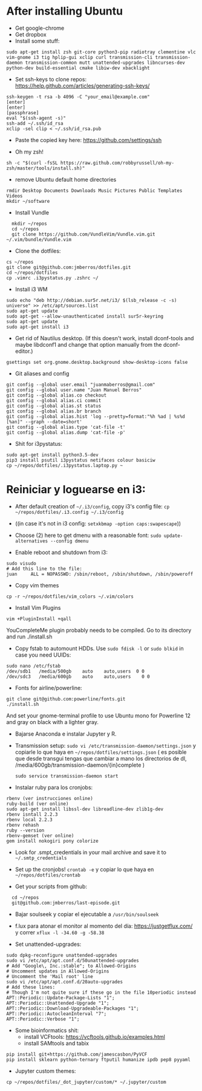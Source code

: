 # After installing Ubuntu

* Get google-chrome
* Get dropbox
* Install some stuff:
```
sudo apt-get install zsh git-core python3-pip radiotray clementine vlc vim-gnome i3 tig hplip-gui xclip curl transmission-cli transmission-daemon transmission-common mutt unattended-upgrades libncurses-dev python-dev build-essential cmake libiw-dev xbacklight
```

* Set ssh-keys to clone repos:
  https://help.github.com/articles/generating-ssh-keys/

```
ssh-keygen -t rsa -b 4096 -C "your_email@example.com"
[enter]
[enter]
[passphrase]
eval "$(ssh-agent -s)"
ssh-add ~/.ssh/id_rsa
xclip -sel clip < ~/.ssh/id_rsa.pub
```

* Paste the copied key here:
  https://github.com/settings/ssh

* Oh my zsh!

`sh -c "$(curl -fsSL https://raw.github.com/robbyrussell/oh-my-zsh/master/tools/install.sh)"`

* remove Ubuntu default home directories

```
rmdir Desktop Documents Downloads Music Pictures Public Templates Videos
mkdir ~/software
```

* Install Vundle

```
  mkdir ~/repos
  cd ~/repos
  git clone https://github.com/VundleVim/Vundle.vim.git ~/.vim/bundle/Vundle.vim
```

* Clone the dotfiles:

```
cs ~/repos
git clone git@github.com:jmberros/dotfiles.git
cd ~/repos/dotfiles
cp .vimrc .i3pystatus.py .zshrc ~/
```

* Install i3 WM

```
sudo echo "deb http://debian.sur5r.net/i3/ $(lsb_release -c -s) universe" >> /etc/apt/sources.list
sudo apt-get update
sudo apt-get --allow-unauthenticated install sur5r-keyring
sudo apt-get update
sudo apt-get install i3
```

* Get rid of Nautilus desktop. (If this doesn't work, install dconf-tools and maybe libdconf1 and change that option manually from the dconf-editor.)

`gsettings set org.gnome.desktop.background show-desktop-icons false`

* Git aliases and config
```
git config --global user.email "juanmaberros@gmail.com"
git config --global user.name "Juan Manuel Berros"
git config --global alias.co checkout
git config --global alias.ci commit
git config --global alias.st status
git config --global alias.br branch
git config --global alias.hist 'log --pretty=format:"%h %ad | %s%d [%an]" --graph --date=short'
git config --global alias.type 'cat-file -t'
git config --global alias.dump 'cat-file -p'
```

* Shit for i3pystatus:
```
sudo apt-get install python3.5-dev
pip3 install psutil i3pystatus netifaces colour basiciw
cp ~/repos/dotfiles/.i3pystatus.laptop.py ~
```

# Reiniciar y loguearse en i3:

* After default creation of `~/.i3/config`, copy i3's config file: `cp ~/repos/dotfiles/.i3.config ~/.i3/config`

* ((in case it's not in i3 config: `setxkbmap -option caps:swapescape`))

* Choose (2) here to get dmenu with a reasonable font: `sudo update-alternatives --config dmenu`

* Enable reboot and shutdown from i3:

```
sudo visudo
# Add this line to the file:
juan     ALL = NOPASSWD: /sbin/reboot, /sbin/shutdown, /sbin/poweroff
```

* Copy vim themes

`cp -r ~/repos/dotfiles/vim_colors ~/.vim/colors`

* Install Vim Plugins

`vim +PluginInstall +qall`

  YouCompleteMe plugin probably needs to be compiled. Go to its directory
  and run ./install.sh

* Copy fstab to automount HDDs. Use `sudo fdisk -l` or `sudo blkid` in case you need UUIDs:

```
sudo nano /etc/fstab
/dev/sdb1   /media/500gb    auto    auto,users  0 0
/dev/sdc3   /media/600gb    auto    auto,users    0 0
```

* Fonts for airline/powerline:
```
git clone git@github.com:powerline/fonts.git
./install.sh
```

And set your gnome-terminal profile to use Ubuntu mono for Powerline 12 and gray on black with a lighter gray.

* Bajarse Anaconda e instalar Jupyter y R.

* Transmission setup: `sudo vi /etc/transmission-daemon/settings.json`
  y copiarle lo que haya en `~/repos/dotfiles/settings.json`
  ( es posible que desde transgui tengas que cambiar a mano los directorios de dl, /media/600gb/transmission-daemon/{in}complete )

  `sudo service transmission-daemon start`

* Instalar ruby para los cronjobs:

```
rbenv (ver instrucciones online)
ruby-build (ver online)
sudo apt-get install libssl-dev libreadline-dev zlib1g-dev
rbenv isntall 2.2.3
rbenv local 2.2.3
rbenv rehash
ruby --version
rbenv-gemset (ver online)
gem install nokogiri pony colorize
```

* Look for .smpt_credentials in your mail archive and save it to
  `~/.smtp_credentials`

* Set up the cronjobs!
  `crontab -e` y copiar lo que haya en `~/repos/dotfiles/crontab`

* Get your scripts from github:

```
  cd ~/repos
  git@github.com:jmberros/last-episode.git
```

* Bajar soulseek y copiar el ejecutable a `/usr/bin/soulseek`

* f.lux para atonar el monitor al momento del día:
  https://justgetflux.com/ y correr
  `xflux -l -34.60 -g -58.38`

* Set unattended-upgrades:
```
sudo dpkg-reconfigure unattended-upgrades
sudo vi /etc/apt/apt.conf.d/50unattended-upgrades
# Add "Google\, Inc.:stable"; to Allowed-Origins
# Uncomment updates in Allowed-Origins
# Uncomment the 'Mail root' line
sudo vi /etc/apt/apt.conf.d/20auto-upgrades
# Add these lines:
# Though I'm not quite sure if these go in the file 10periodic instead
APT::Periodic::Update-Package-Lists "1";
APT::Periodic::Unattended-Upgrade "1";
APT::Periodic::Download-Upgradeable-Packages "1";
APT::Periodic::AutocleanInterval "7";
APT::Periodic::Verbose "1";
```

* Some bioinformatics shit:
  - install VCFtools: https://vcftools.github.io/examples.html
  - install SAMtools and tabix

```
pip install git+https://github.com/jamescasbon/PyVCF
pip install sklearn python-ternary ftputil humanize ipdb pep8 pyyaml

```

* Jupyter custom themes:
```
cp ~/repos/dotfiles/_dot_jupyter/custom/* ~/.jupyter/custom
```
